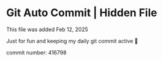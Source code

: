 # Git Auto Commit | Hidden File

This file was added Feb 12, 2025

Just for fun and keeping my daily git commit active 🤪

commit number: 416798
